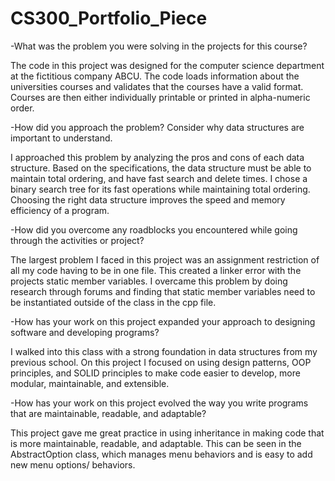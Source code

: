 # CS300_Portfolio_Piece

  -What was the problem you were solving in the projects for this course?

The code in this project was designed for the computer science department at the fictitious company ABCU.  The code loads information about the universities courses and validates that the courses have a valid format.  Courses are then either individually printable or printed in alpha-numeric order.

  -How did you approach the problem? Consider why data structures are important to understand.

I approached this problem by analyzing the pros and cons of each data structure.  Based on the specifications, the data structure must be able to maintain total ordering, and have fast search and delete times.  I chose a binary search tree for its fast operations while maintaining total ordering.  Choosing the right data structure improves the speed and memory efficiency of a program.

  -How did you overcome any roadblocks you encountered while going through the activities or project?

The largest problem I faced in this project was an assignment restriction of all my code having to be in one file.  This created a linker error with the projects static member variables.  I overcame this problem by doing research through forums and finding that static member variables need to be instantiated outside of the class in the cpp file.

  -How has your work on this project expanded your approach to designing software and developing programs?

I walked into this class with a strong foundation in data structures from my previous school.  On this project I focused on using design patterns, OOP principles, and SOLID principles to make code easier to develop, more modular, maintainable, and extensible.

  -How has your work on this project evolved the way you write programs that are maintainable, readable, and adaptable?

This project gave me great practice in using inheritance in making code that is more maintainable, readable, and adaptable.  This can be seen in the AbstractOption class, which manages menu behaviors and is easy to add new menu options/ behaviors.  
